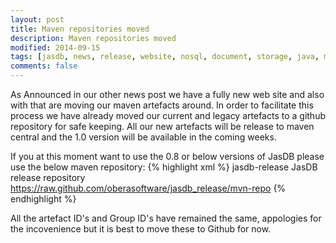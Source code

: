 ```yaml
---
layout: post
title: Maven repositories moved
description: Maven repositories moved
modified: 2014-09-15
tags: [jasdb, news, release, website, nosql, document, storage, java, maven, central, repository, opensource, roadmap]
comments: false
---
```


As Announced in our other news post we have a fully new web site and also with that are moving our maven artefacts around. In order
to facilitate this process we have already moved our current and legacy artefacts to a github repository for safe keeping. All our new artefacts
will be release to maven central and the 1.0 version will be available in the coming weeks.

If you at this moment want to use the 0.8 or below versions of JasDB please use the below maven repository:
{% highlight xml %}
<repository>
  <id>jasdb-release</id>
  <name>JasDB release repository</name>
  <url>https://raw.github.com/oberasoftware/jasdb_release/mvn-repo</url>
</repository>
{% endhighlight %}

All the artefact ID's and Group ID's have remained the same, appologies for the incovenience but it is best to move these to Github for now.

